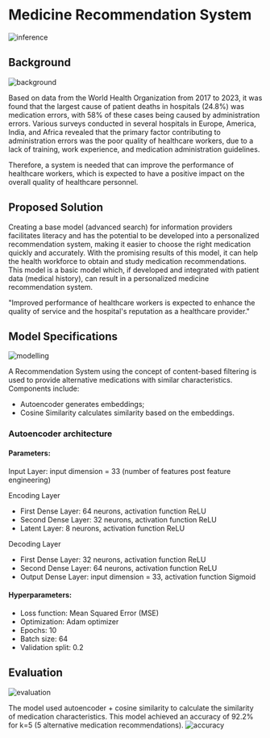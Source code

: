 # Medicine Recommendation System
![inference](https://github.com/user-attachments/assets/afbc01fe-fa20-46a7-ac5e-ff4af16cc5a3)

## Background
![background](https://github.com/user-attachments/assets/b457b314-1039-4366-9050-7d07bc0b4fa8)

Based on data from the World Health Organization from 2017 to 2023, it was found that the largest cause of patient deaths in hospitals (24.8%) was medication errors, with 58% of these cases being caused by administration errors. Various surveys conducted in several hospitals in Europe, America, India, and Africa revealed that the primary factor contributing to administration errors was the poor quality of healthcare workers, due to a lack of training, work experience, and medication administration guidelines.

Therefore, a system is needed that can improve the performance of healthcare workers, which is expected to have a positive impact on the overall quality of healthcare personnel.

## Proposed Solution
Creating a base model (advanced search) for information providers facilitates literacy and has the potential to be developed into a personalized recommendation system, making it easier to choose the right medication quickly and accurately. With the promising results of this model, it can help the health workforce to obtain and study medication recommendations. This model is a basic model which, if developed and integrated with patient data (medical history), can result in a personalized medicine recommendation system.

"Improved performance of healthcare workers is expected to enhance the quality of service and the hospital's reputation as a healthcare provider."

## Model Specifications
![modelling](https://github.com/user-attachments/assets/0f566d1f-1449-4a26-be11-af190f853b5e)

A Recommendation System using the concept of content-based filtering is used to provide alternative medications with similar characteristics. Components include:
- Autoencoder generates embeddings;
- Cosine Similarity calculates similarity based on the embeddings.

### Autoencoder architecture
#### Parameters:

Input Layer: input dimension = 33 (number of features post feature engineering)

Encoding Layer

- First Dense Layer: 64 neurons, activation function ReLU
- Second Dense Layer: 32 neurons, activation function ReLU
- Latent Layer: 8 neurons, activation function ReLU

Decoding Layer

- First Dense Layer: 32 neurons, activation function ReLU
- Second Dense Layer: 64 neurons, activation function ReLU
- Output Dense Layer: input dimension = 33, activation function Sigmoid

#### Hyperparameters:
- Loss function: Mean Squared Error (MSE)
- Optimization: Adam optimizer
- Epochs: 10
- Batch size: 64
- Validation split: 0.2

## Evaluation
![evaluation](https://github.com/user-attachments/assets/2b6b7c98-fe46-4c61-a401-2345406416f3)

The model used autoencoder + cosine similarity to calculate the similarity of medication characteristics. This model achieved an accuracy of 92.2% for k=5 (5 alternative medication recommendations).
![accuracy](https://github.com/user-attachments/assets/03e7fc4e-cec4-4fa0-b4de-d76a9be0a33f)

